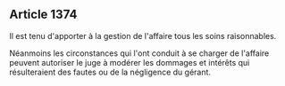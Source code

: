 Article 1374
----
Il est tenu d'apporter à la gestion de l'affaire tous les soins raisonnables.

Néanmoins les circonstances qui l'ont conduit à se charger de l'affaire peuvent
autoriser le juge à modérer les dommages et intérêts qui résulteraient des
fautes ou de la négligence du gérant.
